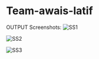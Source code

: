 # Team-awais-latif
OUTPUT Screenshots:
![SS1](https://user-images.githubusercontent.com/34969521/76185509-31477280-61f1-11ea-9769-1e2e3bce7abf.JPG)

![SS2](https://user-images.githubusercontent.com/34969521/76185535-43291580-61f1-11ea-873f-d4f36469bfe3.JPG)

![SS3](https://user-images.githubusercontent.com/34969521/76185551-4fad6e00-61f1-11ea-9ffc-06f4c1ec1d56.JPG)

